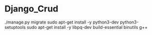 # Django_Crud

./manage.py migrate
sudo apt-get install -y python3-dev python3-setuptools
sudo apt-get install -y libpq-dev build-essential binutils g++
